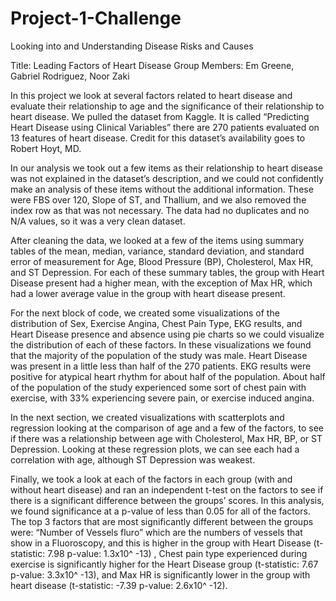 # Project-1-Challenge
Looking into and Understanding Disease Risks and Causes

Title: Leading Factors of Heart Disease	
Group Members: Em Greene, Gabriel Rodriguez, Noor Zaki

In this project we look at several factors related to heart disease and evaluate their relationship to age and the significance of their relationship to heart disease. We pulled the dataset from Kaggle. It is called “Predicting Heart Disease using Clinical Variables” there are 270 patients evaluated on 13 features of heart disease. Credit for this dataset’s availability goes to Robert Hoyt, MD.

In our analysis we took out a few items as their relationship to heart disease was not explained in the dataset’s description, and we could not confidently make an analysis of these items without the additional information. These were FBS over 120, Slope of ST, and Thallium, and  we also removed the index row as that was not necessary. The data had no duplicates and no N/A values, so it was a very clean dataset.
	
    
After cleaning the data, we looked at a few of the items using summary tables of the mean, median, variance, standard deviation, and standard error of measurement for Age, Blood Pressure (BP), Cholesterol, Max HR, and ST Depression. For each of these summary tables, the group with Heart Disease present had a higher mean, with the exception of Max HR, which had a lower average value in the group with heart disease present. 
	
    
For the next block of code, we created some visualizations of the distribution of Sex, Exercise Angina, Chest Pain Type, EKG results, and Heart Disease presence and absence using pie charts so we could visualize the distribution of each of these factors. In these visualizations we found that the majority of the population of the study was male. Heart Disease was present in a little less than half of the 270 patients. EKG results were positive for atypical heart rhythm for about half of the population. About half of the population of the study experienced some sort of chest pain with exercise, with 33% experiencing severe pain, or exercise induced angina.

In the next section, we created visualizations with scatterplots and regression looking at the comparison of age and a few of the factors, to see if there was a relationship between age with Cholesterol, Max HR, BP, or ST Depression. Looking at these regression plots, we can see each had a correlation with age, although ST Depression was weakest.

Finally, we took a look at each of the factors in each group (with and without heart disease) and ran an independent t-test on the factors to see if there is a significant difference between the groups’ scores. In this analysis, we found significance at a p-value of less than 0.05 for all of the factors. The top 3 factors that are most significantly different between the groups were: “Number of Vessels fluro” which are the numbers of vessels that show in a Fluoroscopy, and this is higher in the group with Heart Disease (t-statistic: 7.98 p-value: 1.3x10^ -13) ,  Chest pain type experienced during exercise is significantly higher for the Heart Disease group (t-statistic: 7.67 p-value: 3.3x10^ -13), and Max HR is significantly lower in the group with heart disease (t-statistic: -7.39 p-value: 2.6x10^ -12). 
